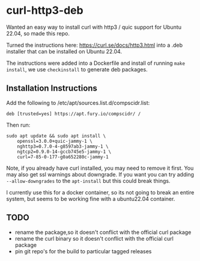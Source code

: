 # curl-http3-deb
Wanted an easy way to install curl with http3 / quic support for Ubuntu
22.04, so made this repo.

Turned the instructions here: https://curl.se/docs/http3.html into a .deb
installer that can be installed on Ubuntu 22.04.

The instructions were added into a Dockerfile and install of running
`make install`, we use `checkinstall` to generate deb packages.

## Installation Instructions

Add the following to /etc/apt/sources.list.d/compscidr.list:
```
deb [trusted=yes] https://apt.fury.io/compscidr/ /
```

Then run:
```
sudo apt update && sudo apt install \
    openssl=3.0.0+quic-jammy-1 \
    nghttp3=0.7.0-4-g8597ab3-jammy-1 \
    ngtcp2=0.9.0-14-gccb745e5-jammy-1 \
    curl=7-85-0-177-g0a652280c-jammy-1
```

Note, if you already have curl installed, you may need to remove it first. 
You may also get ssl warnings about downgrade. If you want you can try adding
`--allow-downgrades` to the `apt-install` but this could break things. 

I currently use this for a docker container, so its not going to break an
entire system, but seems to be working fine with a ubuntu22.04 container.

## TODO
- rename the package,so it doesn't conflict with the official curl package
- rename the curl binary so it doesn't conflict with the official curl package
- pin git repo's for the build to particular tagged releases
